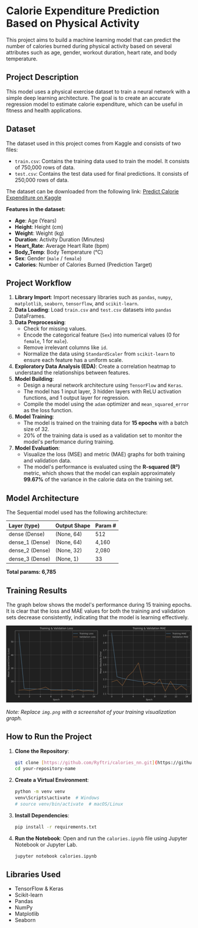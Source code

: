 # Calorie Expenditure Prediction Based on Physical Activity

This project aims to build a machine learning model that can predict the number of calories burned during physical activity based on several attributes such as age, gender, workout duration, heart rate, and body temperature.

## Project Description

This model uses a physical exercise dataset to train a neural network with a simple deep learning architecture. The goal is to create an accurate regression model to estimate calorie expenditure, which can be useful in fitness and health applications.

## Dataset

The dataset used in this project comes from Kaggle and consists of two files:
* `train.csv`: Contains the training data used to train the model. It consists of 750,000 rows of data.
* `test.csv`: Contains the test data used for final predictions. It consists of 250,000 rows of data.

The dataset can be downloaded from the following link:
[Predict Calorie Expenditure on Kaggle](https://www.kaggle.com/datasets/adilshamim8/predict-calorie-expenditure)

**Features in the dataset:**
* **Age**: Age (Years)
* **Height**: Height (cm)
* **Weight**: Weight (kg)
* **Duration**: Activity Duration (Minutes)
* **Heart_Rate**: Average Heart Rate (bpm)
* **Body_Temp**: Body Temperature (°C)
* **Sex**: Gender (`male` / `female`)
* **Calories**: Number of Calories Burned (Prediction Target)

## Project Workflow

1.  **Library Import**: Import necessary libraries such as `pandas`, `numpy`, `matplotlib`, `seaborn`, `tensorflow`, and `scikit-learn`.
2.  **Data Loading**: Load `train.csv` and `test.csv` datasets into `pandas` DataFrames.
3.  **Data Preprocessing**:
    * Check for missing values.
    * Encode the categorical feature (`Sex`) into numerical values (0 for `female`, 1 for `male`).
    * Remove irrelevant columns like `id`.
    * Normalize the data using `StandardScaler` from `scikit-learn` to ensure each feature has a uniform scale.
4.  **Exploratory Data Analysis (EDA)**: Create a correlation heatmap to understand the relationships between features.
5.  **Model Building**:
    * Design a neural network architecture using `TensorFlow` and `Keras`.
    * The model has 1 input layer, 3 hidden layers with ReLU activation functions, and 1 output layer for regression.
    * Compile the model using the `adam` optimizer and `mean_squared_error` as the loss function.
6.  **Model Training**:
    * The model is trained on the training data for **15 epochs** with a batch size of 32.
    * 20% of the training data is used as a validation set to monitor the model's performance during training.
7.  **Model Evaluation**:
    * Visualize the loss (MSE) and metric (MAE) graphs for both training and validation data.
    * The model's performance is evaluated using the **R-squared (R²)** metric, which shows that the model can explain approximately **99.67%** of the variance in the calorie data on the training set.

## Model Architecture

The Sequential model used has the following architecture:

| Layer (type)    | Output Shape | Param # |
|:----------------|:-------------|:--------|
| dense (Dense)   | (None, 64)   | 512     |
| dense_1 (Dense) | (None, 64)   | 4,160   |
| dense_2 (Dense) | (None, 32)   | 2,080   |
| dense_3 (Dense) | (None, 1)    | 33      |

**Total params: 6,785**

## Training Results

The graph below shows the model's performance during 15 training epochs. It is clear that the loss and MAE values for both the training and validation sets decrease consistently, indicating that the model is learning effectively.

![Training Results](img.png "Loss and MAE Graph")

*Note: Replace `img.png` with a screenshot of your training visualization graph.*

## How to Run the Project

1.  **Clone the Repository**:
    ```bash
    git clone [https://github.com/Ryftri/calories_nn.git](https://github.com/Ryftri/calories_nn.git)
    cd your-repository-name
    ```
2.  **Create a Virtual Environment**:
    ```bash
    python -m venv venv
    venv\Scripts\activate  # Windows
    # source venv/bin/activate  # macOS/Linux
    ```
3.  **Install Dependencies**:
    ```bash
    pip install -r requirements.txt
    ```
4.  **Run the Notebook**:
    Open and run the `calories.ipynb` file using Jupyter Notebook or Jupyter Lab.
    ```bash
    jupyter notebook calories.ipynb
    ```

## Libraries Used

* TensorFlow & Keras
* Scikit-learn
* Pandas
* NumPy
* Matplotlib
* Seaborn